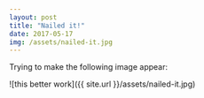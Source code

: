 ```yaml
---
layout: post
title: "Nailed it!"
date: 2017-05-17
img: /assets/nailed-it.jpg
---
```


Trying to make the following image appear:

![this better work]({{ site.url }}/assets/nailed-it.jpg)